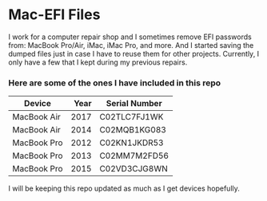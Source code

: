 # Mac-EFI Files
I work for a computer repair shop and I sometimes remove EFI passwords from: MacBook Pro/Air, iMac, iMac Pro, and more. And I started saving the dumped files just in case I have to reuse them for other projects. Currently, I only have a few that I kept during my previous repairs.

### Here are some of the ones I have included in this repo

|Device|Year|Serial Number|
|---------|-----:|-----------------|
|MacBook Air|2017|C02TLC7FJ1WK|
|MacBook Air|2014|C02MQB1KG083|
|MacBook Pro|2012|C02KN1JKDR53|
|MacBook Pro|2013|C02MM7M2FD56|
|MacBook Pro|2015|C02VD3CJG8WN|

I will be keeping this repo updated as much as I get devices hopefully.
